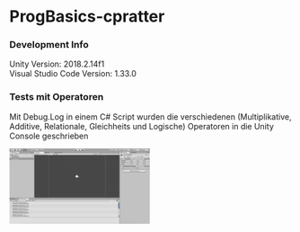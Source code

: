 # ProgBasics-cpratter

### Development Info
Unity Version: 2018.2.14f1 <br>
Visual Studio Code Version: 1.33.0

### Tests mit Operatoren
Mit Debug.Log in einem C# Script wurden die verschiedenen (Multiplikative, Additive, Relationale, Gleichheits und Logische) Operatoren in die Unity Console geschrieben

<div> <img src="./Screenshots/unityScreen.jpg" width="250"> </div>
